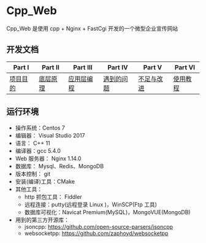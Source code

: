# Cpp_Web
Cpp_Web 是使用 cpp + Nginx + FastCgi 开发的一个微型企业宣传网站  
## 开发文档

Part Ⅰ |  Part Ⅱ |  Part Ⅲ  |Part Ⅳ | Part Ⅴ | Part Ⅵ 
--- | --- | --- | --- | --- | --- 
[项目目的](https://github.com/eemjwu/Cpp_Web/blob/master/%E9%A1%B9%E7%9B%AE%E7%9B%AE%E7%9A%84.md) | [底层原理](https://github.com/eemjwu/Cpp_Web/blob/master/%E5%BA%95%E5%B1%82%E5%8E%9F%E7%90%86.md) | [应用层编程](https://github.com/eemjwu/Cpp_Web/blob/master/%E5%BA%94%E7%94%A8%E5%B1%82%E7%BC%96%E7%A8%8B.md) | [遇到的问题](https://github.com/eemjwu/Cpp_Web/blob/master/%E9%81%87%E5%88%B0%E7%9A%84%E9%97%AE%E9%A2%98.md) | [不足与改进](https://github.com/eemjwu/Cpp_Web/blob/master/%E4%B8%8D%E8%B6%B3%E4%B8%8E%E6%94%B9%E8%BF%9B.md) | [使用教程](https://github.com/eemjwu/Cpp_Web/blob/master/%E4%BD%BF%E7%94%A8%E6%95%99%E7%A8%8B.md)
## 运行环境
- 操作系统：Centos 7
- 编辑器： Visual Studio 2017
- 语言： C++ 11
- 编译器：gcc 5.4.0
- Web 服务器： Nginx 1.14.0
- 数据库： Mysql、Redis、MongoDB
- 版本控制： git
- 安装(编译)工具：CMake 
- 其他工具：
  - http 抓包工具： Fiddler
  - 远程连接：putty(远程登录 Linux )，WinSCP(Ftp 工具)
  - 数据库可视化：Navicat Premium(MySQL)，MongoVUE(MongoDB)
- 用到的第三方开源库：  
  - jsoncpp: https://github.com/open-source-parsers/jsoncpp  
  - websocketpp: https://github.com/zaphoyd/websocketpp

